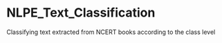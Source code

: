 # NLPE_Text_Classification
Classifying text extracted from NCERT books according to the class level

